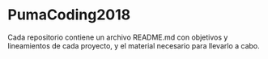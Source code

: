 # PumaCoding2018
Cada repositorio contiene un archivo README.md con objetivos y lineamientos de cada proyecto, y el material necesario para llevarlo a cabo.
